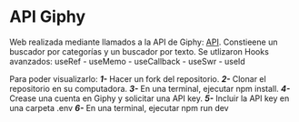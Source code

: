 # API Giphy

Web realizada mediante llamados a la API de Giphy: [API](https://developers.giphy.com/). Constieene un buscador por categorías y un buscador por texto.
Se utlizaron Hooks avanzados: useRef - useMemo - useCallback - useSwr - useId

Para poder visualizarlo:
***1-*** Hacer un fork del repositorio.
***2-*** Clonar el repositorio en su computadora.
***3-*** En una terminal, ejecutar npm install.
***4-*** Crease una cuenta en Giphy y solicitar una API key.
***5-*** Incluir la API key en una  carpeta .env 
***6-*** En una terminal, ejecutar npm run dev